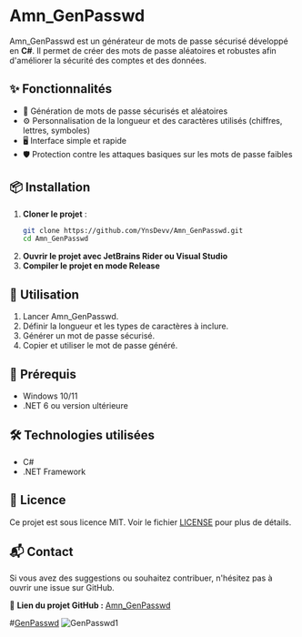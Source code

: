 # Amn_GenPasswd

Amn_GenPasswd est un générateur de mots de passe sécurisé développé en **C#**. Il permet de créer des mots de passe aléatoires et robustes afin d'améliorer la sécurité des comptes et des données.

## ✨ Fonctionnalités

- 🔑 Génération de mots de passe sécurisés et aléatoires
- ⚙️ Personnalisation de la longueur et des caractères utilisés (chiffres, lettres, symboles)
- 🖥️ Interface simple et rapide
- 🛡️ Protection contre les attaques basiques sur les mots de passe faibles

## 📦 Installation

1. **Cloner le projet** :
   ```sh
   git clone https://github.com/YnsDevv/Amn_GenPasswd.git
   cd Amn_GenPasswd
   ```
2. **Ouvrir le projet avec JetBrains Rider ou Visual Studio**
3. **Compiler le projet en mode Release**

## 🚀 Utilisation

1. Lancer Amn_GenPasswd.
2. Définir la longueur et les types de caractères à inclure.
3. Générer un mot de passe sécurisé.
4. Copier et utiliser le mot de passe généré.

## 📖 Prérequis

- Windows 10/11
- .NET 6 ou version ultérieure

## 🛠️ Technologies utilisées

- C#
- .NET Framework

## 📜 Licence

Ce projet est sous licence MIT. Voir le fichier [LICENSE](LICENSE) pour plus de détails.

## 📬 Contact

Si vous avez des suggestions ou souhaitez contribuer, n'hésitez pas à ouvrir une issue sur GitHub.

🔗 **Lien du projet GitHub :** [Amn_GenPasswd](https://github.com/YnsDevv/Amn_GenPasswd)




#[GenPasswd](https://github.com/Amine945222/Amn_GenPasswd/assets/102465106/4a9dd12e-ffeb-4ce7-b41e-87a212c3596d)
![GenPasswd1](https://github.com/Amine945222/Amn_GenPasswd/assets/102465106/8b9f6734-9aaf-415a-acbc-d1bebcb17b64)
